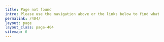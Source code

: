 ```yaml
---
title: Page not found
intro: Please use the navigation above or the links below to find what you're looking for.
permalink: /404/
layout: page
layout_class: page-404
sitemap: 0
---
```




